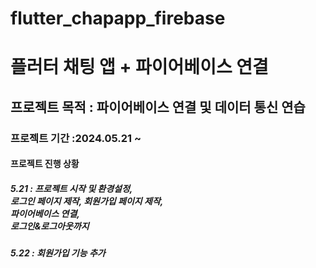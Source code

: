 # flutter_chapapp_firebase

<h1>플러터 채팅 앱  + 파이어베이스 연결</h1>

<h2> 프로젝트 목적 : 파이어베이스 연결 및 데이터 통신 연습</h2>

<h3>프로젝트 기간 :2024.05.21 ~ </h3>

<h4>프로젝트 진행 상황</h4>

<h5>5.21 : 프로젝트 시작 및 환경설정, <br> 로그인 페이지 제작, 회원가입 페이지 제작, <br> 파이어베이스 연결, <br> 로그인&로그아웃까지</h5>

<h5>5.22 : 회원가입 기능 추가</h5>
